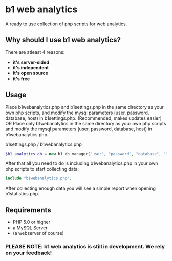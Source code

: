 # b1 web analytics
A ready to use collection of php scripts for web analytics.

## Why should I use b1 web analytics?
There are atleast 4 reasons:
* **it's server-sided**
* **it's independent**
* **it's open source**
* **it's free**

## Usage
Place b1webanalytics.php and b1settings.php in the same directory as your own php scripts, and modify the mysql parameters (user, password, database, host) in b1settings.php. (Recommended, makes updates easier)
OR
Place only b1webanalytics in the same directory as your own php scripts and modify the mysql parameters (user, password, database, host) in b1webanalytics.php.

b1settings.php / b1webanalytics.php
```php
$b1_analytics_db = new b1_db_manager("user", "password", "database", "localhost");
```

After that all you need to do is including b1webanalytics.php in your own php scripts to start collecting data:
```php
include "b1webanalytics.php";
```

After collecting enough data you will see a simple report when opening b1statistics.php.

## Requirements
* PHP 5.0 or higher
* a MySQL Server
* (a webserver of course)

### PLEASE NOTE: b1 web analytics is still in development. We rely on your feedback!